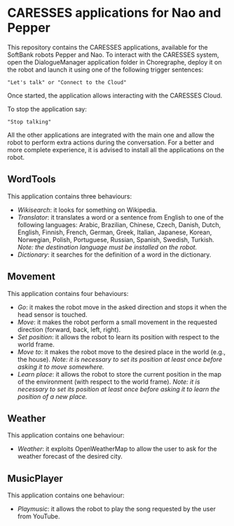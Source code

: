 # CARESSES applications for Nao and Pepper
This repository contains the CARESSES applications, available for the SoftBank robots Pepper and Nao.
To interact with the CARESSES system, open the DialogueManager application folder in Choregraphe, deploy it on the robot and launch it using one of the following trigger sentences:
```
"Let's talk" or "Connect to the Cloud"
```

Once started, the application allows interacting with the CARESSES Cloud. 

To stop the application say:
```
"Stop talking"
```

All the other applications are integrated with the main one and allow the robot to perform extra actions during the conversation. For a better and more complete experience, it is advised to install all the applications on the robot.

## WordTools
This application contains three behaviours:
* *Wikisearch*: it looks for something on Wikipedia.
* *Translator*: it translates a word or a sentence from English to one of the following languages: Arabic, Brazilian, Chinese, Czech, Danish, Dutch, English,
Finnish, French, German, Greek, Italian, Japanese, Korean, Norwegian, Polish, Portuguese, Russian, Spanish, Swedish, Turkish.
_Note: the destination language must be installed on the robot._
* *Dictionary*: it searches for the definition of a word in the dictionary.

## Movement
This application contains four behaviours:
* *Go*: it makes the robot move in the asked direction and stops it when the head sensor is touched.
* *Move*: it makes the robot perform a small movement in the requested direction (forward, back, left, right).
* *Set position*: it allows the robot to learn its position with respect to the world frame.
* *Move to*: it makes the robot move to the desired place in the world (e.g., the house).
_Note: it is necessary to set its position at least once before asking it to move somewhere._
* *Learn place*: it allows the robot to store the current position in the map of the environment (with respect to the world frame). 
_Note: it is necessary to set its position at least once before asking it to learn the position of a new place._


## Weather
This application contains one behaviour:
* *Weather*: it exploits OpenWeatherMap to allow the user to ask for the weather forecast of the desired city.

## MusicPlayer
This application contains one behaviour:
* *Playmusic*: it allows the robot to play the song requested by the user from YouTube.

